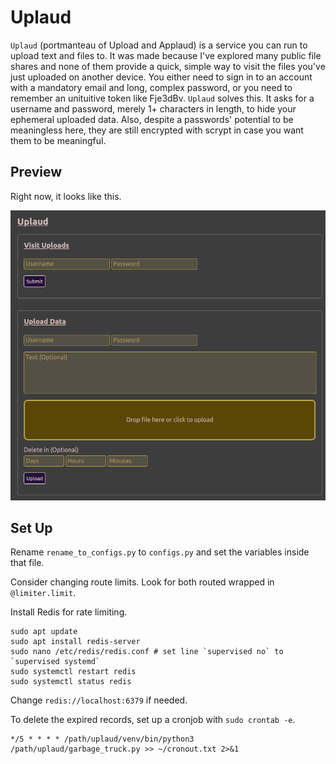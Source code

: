 # Uplaud

`Uplaud` (portmanteau of Upload and Applaud) is a service you can run to upload text and files to. It was made because I've explored many public file shares and none of them provide a quick, simple way to visit the files you've just uploaded on another device. You either need to sign in to an account with a mandatory email and long, complex password, or you need to remember an unituitive token like Fje3dBv. `Uplaud` solves this. It asks for a username and password, merely 1+ characters in length, to hide your ephemeral uploaded data. Also, despite a passwords' potential to be meaningless here, they are still encrypted with scrypt in case you want them to be meaningful.

## Preview

Right now, it looks like this.

![preview](preview.png)

## Set Up

Rename `rename_to_configs.py` to `configs.py` and set the variables inside that file.

Consider changing route limits. Look for both routed wrapped in `@limiter.limit`.

Install Redis for rate limiting.

```
sudo apt update
sudo apt install redis-server
sudo nano /etc/redis/redis.conf # set line `supervised no` to `supervised systemd`
sudo systemctl restart redis
sudo systemctl status redis
```

Change `redis://localhost:6379` if needed.

To delete the expired records, set up a cronjob with `sudo crontab -e`.

```
*/5 * * * * /path/uplaud/venv/bin/python3 /path/uplaud/garbage_truck.py >> ~/cronout.txt 2>&1
```

